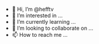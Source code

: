 - 👋 Hi, I’m @hefftv
- 👀 I’m interested in ...
- 🌱 I’m currently learning ...
- 💞️ I’m looking to collaborate on ...
- 📫 How to reach me ...

<!---
hefftv/hefftv is a ✨ special ✨ repository because its `README.md` (this file) appears on your GitHub profile.
You can click the Preview link to take a look at your changes.
--->
